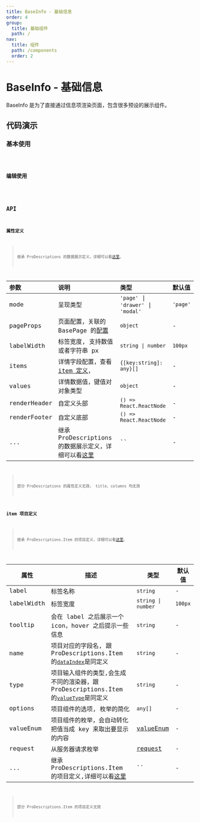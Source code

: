 ```yaml
---
title: BaseInfo - 基础信息
order: 4
group:
  title: 基础组件
  path: /
nav:
  title: 组件
  path: /components
  order: 2
---
```


# BaseInfo - 基础信息

BaseInfo 是为了直接通过信息项渲染页面，包含很多预设的展示组件。

## 代码演示

### 基本使用

<code src="./demos/base.tsx" iframe="400px" title="基本使用" desc="基本使用" />

### 编辑使用

<code src="./demos/edit.tsx" iframe="400px" title="编辑使用" desc="编辑使用" />

## API

### 属性定义

> 继承 ProDescriptions 的数据展示定义，详细可以看[这里](https://procomponents.ant.design/components/descriptions#prodescriptions)。

| 参数 | 说明 | 类型 | 默认值 |
| :-- | :-- | :-- | :-- |
| mode | 呈现类型 | `'page'` \| `'drawer'` \| `'modal'` | `'page'` |
| pageProps | 页面配置，关联的 BasePage 的[配置](/components/base-page) | `object` | - |
| labelWidth | 标签宽度, 支持数值或者字符串 px | `string \| number` | `100px` |
| items | 详情字段配置，查看[item 定义](/components/base-info#item-表单项定义)， | `{[key:string]: any}[]` | - |
| values | 详情数据值，键值对对象类型 | `object` | - |
| renderHeader | 自定义头部 | `() => React.ReactNode ` | - |
| renderFooter | 自定义底部 | `() => React.ReactNode ` | - |
| ... | 继承 ProDescriptions 的数据展示定义，详细可以看[这里](https://procomponents.ant.design/components/descriptions#prodescriptions) | `` | - |

> 部分 ProDescriptions 的属性定义无效， title、columns 均无效

### item 项目定义

> 继承 ProDescriptions.Item 的项目定义，详细可以看[这里](https://procomponents.ant.design/components/descriptions#prodescriptionsitem)。

| 属性 | 描述 | 类型 | 默认值 |
| --- | --- | --- | --- |
| label | 标签名称 | `string` | - |
| labelWidth | 标签宽度 | `string \| number` | `100px` |
| tooltip | 会在 label 之后展示一个 icon，hover 之后提示一些信息 | `string` | - |
| name | 项目对应的字段名, 跟 ProDescriptions.Item 的[`dataIndex`](https://procomponents.ant.design/components/descriptions#prodescriptionsitem)是同定义 | `string` | - |
| type | 项目输入组件的类型,会生成不同的渲染器，跟 ProDescriptions.Item 的[`valueType`](https://procomponents.ant.design/components/descriptions#prodescriptionsitem)是同定义 | `string` | - |
| options | 项目组件的选项, 枚举的简化 | `any[]` | - |
| valueEnum | 项目组件的枚举，会自动转化把值当成 key 来取出要显示的内容 | [valueEnum](https://procomponents.ant.design/components/schema#valueenum) | - |
| request | 从服务器请求枚举 | [request](https://procomponents.ant.design/components/schema#request-%E5%92%8C-params) | - |
| ... | 继承 ProDescriptions.Item 的项目定义,详细可以看[这里](https://procomponents.ant.design/components/descriptions#prodescriptionsitem) | `` | - |

> 部分 ProDescriptions.Item 的项目定义无效
